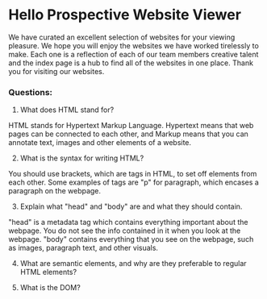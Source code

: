# Hello Prospective Website Viewer

We have curated an excellent selection of websites for your viewing pleasure. We hope you will enjoy the websites we have worked tirelessly to make. Each one is a reflection of each of our team members creative talent and the index page is a hub to find all of the websites in one place. Thank you for visiting our websites.

### Questions:
1. What does HTML stand for?

HTML stands for Hypertext Markup Language. Hypertext means that web pages can be connected to each other, and Markup means that you can annotate text, images and other elements of a website.

2. What is the syntax for writing HTML?

You should use brackets, which are tags in HTML, to set off elements from each other. Some examples of tags are "p" for paragraph, which encases a paragraph on the webpage.

3. Explain what "head" and "body" are and what they should contain.
  
  "head" is a metadata tag which contains everything important about the webpage. You do not see the info contained in it when you look at the webpage. "body" contains everything that you see on the webpage, such as images, paragraph text, and other visuals.

4. What are semantic elements, and why are they preferable to regular HTML elements?


5. What is the DOM?
